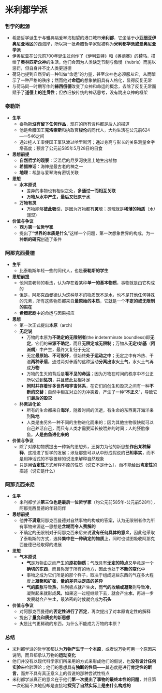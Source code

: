 # 米利都学派
### 哲学的起源
* 希腊哲学诞生于与雅典隔爱琴海相望的港口城市**米利都**，它坐落于**小亚细亚伊奥尼亚地区**的西海岸，所以第一批希腊哲学家就被称为**米利都学派或爱奥尼亚学派**
* 伊奥尼亚在公元前700年诞生过创作了《伊利亚特》和《奥德赛》的**荷马**，描绘了**奥林匹斯众神**的生活，他们会因为人类缺乏节制与傲慢（hubris）而施以惩罚，但自身并不比人类更道德
* 荷马也提到自然界的一种叫做“命运”的力量，甚至众神也必须服从它，从而暗示了一种严格的秩序；然而他对**命运**的想象依旧具有人格化，显得反复无常
* 与荷马同一时期写作的**赫西俄德**改变了众神和命运的概念，去除了反复无常而赋予了**道德上的连贯性**；但依旧按传统的神话思考，没有跳出众神的框架
### 泰勒斯
* **生平**
  * 泰勒斯**没有留下任何作品**，现在的所有资料都是后人的报道
  * 他是希腊国王**克洛索斯**和执政官**梭伦**的同代人，大约生活在公元前624——546之间
  * 通过挖人工渠使国王军队渡过哈里斯河；通过身高与影长的关系测量金字塔高度；预言了公元前585年5月28日的日食
* **思想前提**
  * **自然哲学的观察**：泛滥后的尼罗河使黑土地生出植物
  * **希腊神话**：海神是最古老的神之一
  * **地理**：希腊与爱琴海有密切关联
* **思想**
  * **水本原说**
    * 差异的事物也有相似之处，**多通过一而相互关联**
    * **万物从水中产生，最后又归原于水**
  * **万物有灵**
    * 万物能够**彼此吸引**，是因为万物都有**灵**魂；灵魂就是**稀薄的物质**（水/润湿）
* **价值与争议**
  * **西方第一位哲学家**
  * 提出了“**世界的本质是什么**”这样一个问题，第一次想象世界的构成，为一种**新的研究**创造了条件
### 阿那克西曼德
* **生平**
  * 比泰勒斯年轻一些的同代人，也是**泰勒斯的学生**
* **思想前提**
  * 他同意老师的看法，认为存在着某种**单一的基本物质**，事物就是由它构成的
  * 但是，阿那克西曼德认为这种基本的物质既不是水，也不是其他任何特殊的元素，所有这些物质都来自**最原始的本质**，它就是一个**不定的或无限制的实在**
  * **希腊悲剧**中的命运与因果报应
* **思想**
  * 第一次正式提出**本原**（arch）
  * **无定说**
    * 万物的本原为**不确定的无限制者**(the indeterminate boundless)即**无定**，它们的**来源不确定**，而且**无限定或无限制**；万物从**无定/始基**（**阿派朗**）中产生，最终又复归于无定
    * 无定**最原始、不可毁坏**，但始终**处于运动之中**；无定之中有冷热、干湿**两种矛盾**，通过两对矛盾的这种运动**分离出水火土气**，水火土气再成**万物**
    * 万物的生灭的背后是**看不见的命运**；因为万物在时间的秩序中不公正所以受到**惩罚**，并且彼此互相补足
    * **同时并存着许多世界和宇宙体系**，在它们的创生和毁灭之间有一种**不断的交替**；自然中相互对立的力冲突着，产生了一种“**不正义**”，导致它们**最后的毁灭**
  * **朴素进化论**
    * 所有的生命都来自**海洋**，随着时间的流逝，有生命的东西离开海洋来到**陆地**
    * 人类是由另外一种不同的生物进化而来的；因为其他生物很快就可以自己养活自己，而只有人类才需要延长被喂养的时间；人的胚胎像鱼，**人是由鱼进化来的**
* **价值与争议**
  * 除了对原初物质提出一种新的思想外，还努力为他的新思想**作出某种解释**，这推进了哲学的发展；涉及那些可以从中形成假说的**已知事实**，而不是用神话式的不容置辩的说法来解释自然现象
  * 只是用**否定性**方式解释本原的性质（说它不是什么），而不能给出**肯定性**的描述（说它是什么）
### 阿那克西米尼
* **生平**
  * 米利都学派**第三位也是最后一位哲学家**（约公元前585年-公元前528年），阿那克西曼德的年轻同伴
* **思想前提**
  * 他**并不满意**阿那克西曼德对自然事物的构成的答案，认为无限制者作为所有事物来源这一思想是**含糊而令人费解的**
  * 不确定的无限制对于阿那克西米尼来说**没有任何具体的意义**，因此他采取了泰勒斯的方式，选择**集中在一种确定的物质上**，同时也试图吸收阿那克西曼德已经取得的进展
* **思想**
  * **气本原说**
    * **气**是万物由之而产生的**原初物质**；气既具有**无定的特点**又毕竟是一个**确切的东西**，而且弥漫于所有的地方，因此也处于**不断的变化**中
    * 事物之成为它们所是的那个样子，取决于组成这些东西的气在多大程度上**凝聚和扩张**，**量的差异决定质的差异**
    * **气的膨胀**导致**热**，热到极点就产生**火**，而**气的收缩或凝聚**则导致**冷**，凝聚起来就形成**风**，如果这一过程继续下去，就会产生**水**，再进一步发展就会产生**土**，最浓密的时候就会成为**石头**
* **价值与争议**
  * 对阿那克西曼德的**否定性进行了否定**，再次提出了对本原肯定性的解释
  * 提出了**量变和质变的新思想**
  * **火**是比气更稀疏的东西，为什么不能成为万物的本原？
### 总结
* 米利都学派的哲学家都认为**万物产生于一个本原**，或者说万物可用一个原因来说明，而且都承认万物的**运动变化**
* 他们并没有以现代科学家们所采用的方式来形成他们的假说，也**没有设计任何实验**来检验理论；他们的思想具有**独断的性质**——其态度是进行**肯定性的断言**，而并不具有真正意义上的假说的那种尝试性特点
* 米利都学派真正的意义在于他们**第一次提出了事物的最终本性的问题**，并且第一次迟疑不决地但却是直接地**探究了自然实际上是由什么构成的**